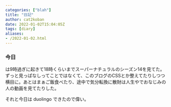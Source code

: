 ```yaml
---
categories: ["blah"]
title: "日記"
author: cat2koban
date: 2022-01-02T15:04:05Z
tags: [diary]
aliases:
- /2022-01-02.html
---
```



### 今日

は9時過ぎに起きて18時くらいまでスーパーナチュラルのシーズン14を見てた。ずっと見っぱなしってことではなくて、このブログのCSSとか整えてたりしつつ横目に。あとはまぁご飯食べたり、途中で気分転換に散財は人生やでおなじみの人の動画を見てたりした。

それと今日は duolingo できたので偉い。
